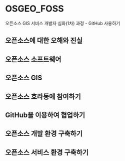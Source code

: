 # OSGEO_FOSS
오픈소스 GIS 서비스 개발자 심화(1차) 과정 - GitHub 사용하기

## 오픈소스에 대한 오해와 진실 

## 오픈소스 소프트웨어

## 오픈소스 GIS

## 오픈소스 호라동에 참여하기 

## GitHub을 이용하여 협업하기 

## 오픈소스 개발 환경 구축하기 

## 오픈소스 서비스 환경 구축하기
